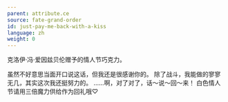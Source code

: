 ```yaml
---
parent: attribute.ce
source: fate-grand-order
id: just-pay-me-back-with-a-kiss
language: zh
weight: 0
---
```


克洛伊·冯·爱因兹贝伦赠予的情人节巧克力。

虽然不好意思当面开口说这话，但我还是很感谢你的。
除了战斗，我能做的寥寥无几，其实这次我还挺努力的。
……啊，对了对了，话～说～回～来！
白色情人节请用三倍魔力供给作为回礼哦♡
